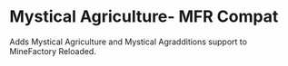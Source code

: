 # Mystical Agriculture- MFR Compat
Adds Mystical Agriculture and Mystical Agradditions support to MineFactory Reloaded.
